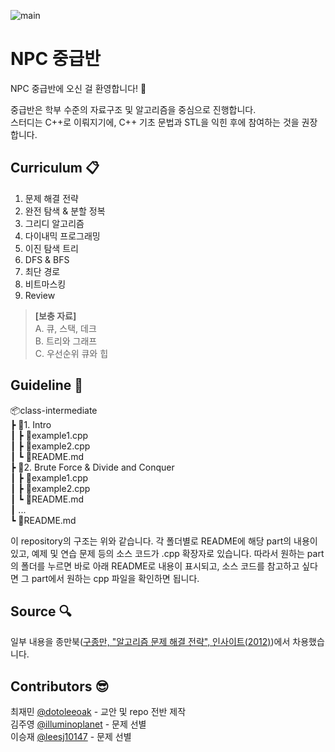 ![main](/image/logo.jpg)
# NPC 중급반
NPC 중급반에 오신 걸 환영합니다! 🤗  

중급반은 학부 수준의 자료구조 및 알고리즘을 중심으로 진행합니다.  
스터디는 C++로 이뤄지기에, C++ 기초 문법과 STL을 익힌 후에 참여하는 것을 권장합니다. 

## Curriculum 📋
1. 문제 해결 전략
2. 완전 탐색 & 분할 정복
3. 그리디 알고리즘
4. 다이내믹 프로그래밍
5. 이진 탐색 트리
6. DFS & BFS 
7. 최단 경로
8. 비트마스킹
9. Review

> __[보충 자료]__  
> A. 큐, 스택, 데크  
> B. 트리와 그래프  
> C. 우선순위 큐와 힙  

## Guideline 🔨
📦class-intermediate  
 ┣ 📂1. Intro  
 ┃ ┣ 📜example1.cpp  
 ┃ ┣ 📜example2.cpp  
 ┃ ┗ 📜README.md  
 ┣ 📂2. Brute Force & Divide and Conquer  
 ┃ ┣ 📜example1.cpp  
 ┃ ┣ 📜example2.cpp  
 ┃ ┗ 📜README.md  
 ┃ ...  
 ┗ 📜README.md  

이 repository의 구조는 위와 같습니다. 각 폴더별로 README에 해당 part의 내용이 있고, 예제 및 연습 문제 등의 소스 코드가 .cpp 확장자로 있습니다. 따라서 원하는 part의 폴더를 누르면 바로 아래 README로 내용이 표시되고, 소스 코드를 참고하고 싶다면 그 part에서 원하는 cpp 파일을 확인하면 됩니다.

## Source 🔍
일부 내용을 종만북([구종만, "알고리즘 문제 해결 전략", 인사이트(2012)](https://book.algospot.com/))에서 차용했습니다.  

## Contributors 😎
최재민 [@dotoleeoak](https://github.com/dotoleeoak) - 교안 및 repo 전반 제작  
김주영 [@illuminoplanet](https://github.com/illuminoplanet) - 문제 선별  
이승재 [@leesj10147](https://github.com/leesj10147) - 문제 선별  
